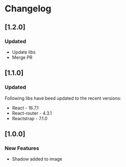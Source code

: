 # Changelog
 
## [1.2.0]
 
### Updated
- Update libs
- Merge PR 
 
## [1.1.0]

### Updated

Following libs have beed updated to the recent versions:
- React - 16.7.1
- React-router - 4.3.1
- Reactstrap - 7.1.0

## [1.0.0]

### New Features

- Shadow added to image
